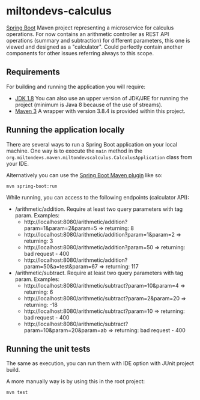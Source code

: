 # miltondevs-calculus

[Spring Boot](http://projects.spring.io/spring-boot/) Maven project representing a microservice for calculus operations. For now contains an arithmetic controller as REST API operations (summary and subtraction) for different parameters, this one is viewed and designed as a "calculator". Could perfectly contain another components for other issues referring always to this scope.

## Requirements

For building and running the application you will require:

- [JDK 1.8](http://www.oracle.com/technetwork/java/javase/downloads/jdk8-downloads-2133151.html) You can also use an upper version of JDK/JRE for running the project (minimum is Java 8 because of the use of streams).
- [Maven 3](https://maven.apache.org) A wrapper with version 3.8.4 is provided within this project.

## Running the application locally

There are several ways to run a Spring Boot application on your local machine. One way is to execute the `main` method in the `org.miltondevs.maven.miltondevscalculus.CalculusApplication` class from your IDE.

Alternatively you can use the [Spring Boot Maven plugin](https://docs.spring.io/spring-boot/docs/current/reference/html/build-tool-plugins-maven-plugin.html) like so:

```shell
mvn spring-boot:run
```

While running, you can access to the following endpoints (calculator API):

* /arithmetic/addition. Require at least two query parameters with tag param. Examples:
    * http://localhost:8080/arithmetic/addition?param=1&param=2&param=5 => returning: 8
    * http://localhost:8080/arithmetic/addition?param=1&param=2 => returning: 3
    * http://localhost:8080/arithmetic/addition?param=50 => returning: bad request - 400
    * http://localhost:8080/arithmetic/addition?param=50&a=test&param=67 => returning: 117
* /arithmetic/subtract. Require at least two query parameters with tag param. Examples:
    * http://localhost:8080/arithmetic/subtract?param=10&param=4 => returning: 6
    * http://localhost:8080/arithmetic/subtract?param=2&param=20 => returning: -18
    * http://localhost:8080/arithmetic/subtract?param=10 => returning: bad request - 400
    * http://localhost:8080/arithmetic/subtract?param=10&param=20&param=ab => returning: bad request - 400

## Running the unit tests

The same as execution, you can run them with IDE option with JUnit project build.

A more manually way is by using this in the root project:

```shell
mvn test
```
